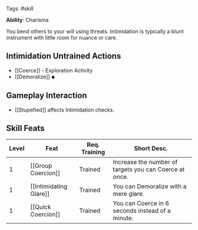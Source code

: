 Tags: #skill 

**Ability**: Charisma

You bend others to your will using threats. Intimidation is typically a blunt instrument with little room for nuance or care.

## Intimidation Untrained Actions

- [[Coerce]] - Exploration Activity
- [[Demoralize]] ⬥

## Gameplay Interaction

- [[Stupefied]] affects Intimidation checks.


## Skill Feats

| Level | Feat                   | Req. Training | Short Desc.                                            |
| ----- | ---------------------- | ------------- | ------------------------------------------------------ |
| 1     | [[Group Coercion]]     | Trained       | Increase the number of targets you can Coerce at once. |
| 1     | [[Intimidating Glare]] | Trained       | You can Demoralize with a mere glare.                  |
| 1     | [[Quick Coercion]]     | Trained       | You can Coerce in 6 seconds instead of a minute.       |





  
